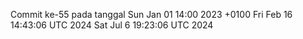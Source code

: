 Commit ke-55 pada tanggal Sun Jan 01 14:00 2023 +0100
Fri Feb 16 14:43:06 UTC 2024
Sat Jul  6 19:23:06 UTC 2024
